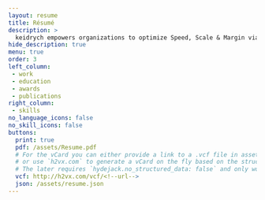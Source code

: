 ```yaml
---
layout: resume
title: Résumé
description: >
  keidrych empowers organizations to optimize Speed, Scale & Margin via foggy cloud structures and innovation with Zero Impact to production systems.
hide_description: true
menu: true
order: 3
left_column:
 - work
 - education
 - awards
 - publications
right_column:
 - skills
no_language_icons: false
no_skill_icons: false
buttons:
  print: true
  pdf: /assets/Resume.pdf
  # For the vCard you can either provide a link to a .vcf file in assets (see `pdf` above),
  # or use `h2vx.com` to generate a vCard on the fly based on the structured data of the resume page.
  # The later requires `hydejack.no_structured_data: false` and only works once the site is deployed to a public URL.
  vcf: http://h2vx.com/vcf/<!--url-->
  json: /assets/resume.json
---
```

